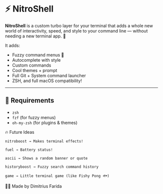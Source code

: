 # ⚡ NitroShell

**NitroShell** is a custom turbo layer for your terminal that adds a whole new world of interactivity, speed, and style to your command line — without needing a new terminal app. 🚀

It adds:

- Fuzzy command menus 🧠
- Autocomplete with style
- Custom commands
- Cool themes + prompt
- Full Git + System command launcher
- ZSH, and full macOS compatibility!

---

## 🧰 Requirements

- `zsh` 
- `fzf` (for fuzzy menus)
- `oh-my-zsh` (for plugins & themes)

🔥 Future Ideas

    nitroboost → Makes terminal effects!

    fuel → Battery status!

    ascii → Shows a random banner or quote

    historyboost → Fuzzy search command history

    game → Little terminal game (like Fishy Pong 🐟)

👨‍💻 Made by Dimitrius Farida

